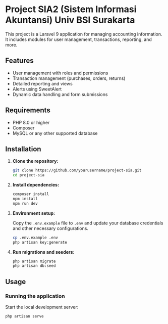# Project SIA2 (Sistem Informasi Akuntansi) Univ BSI Surakarta

This project is a Laravel 9 application for managing accounting information. It includes modules for user management, transactions, reporting, and more. 

## Features

- User management with roles and permissions
- Transaction management (purchases, orders, returns)
- Detailed reporting and views
- Alerts using SweetAlert
- Dynamic data handling and form submissions

## Requirements

- PHP 8.0 or higher
- Composer
- MySQL or any other supported database

## Installation

1. **Clone the repository:**

    ```sh
    git clone https://github.com/yourusername/project-sia.git
    cd project-sia
    ```

2. **Install dependencies:**

    ```sh
    composer install
    npm install
    npm run dev
    ```

3. **Environment setup:**

    Copy the `.env.example` file to `.env` and update your database credentials and other necessary configurations.

    ```sh
    cp .env.example .env
    php artisan key:generate
    ```

4. **Run migrations and seeders:**

    ```sh
    php artisan migrate
    php artisan db:seed
    ```

## Usage

### Running the application

Start the local development server:

```sh
php artisan serve
